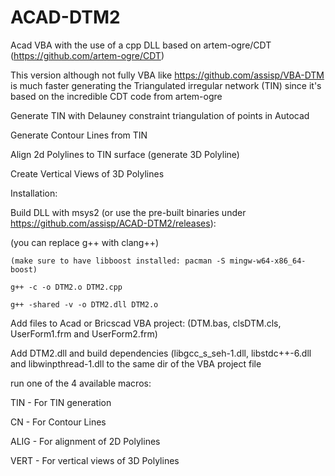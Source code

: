 # ACAD-DTM2
Acad VBA with the use of a cpp DLL based on artem-ogre/CDT (https://github.com/artem-ogre/CDT)

This version although not fully VBA like https://github.com/assisp/VBA-DTM is much faster generating 
the Triangulated irregular network (TIN) since it's based on the incredible CDT code from artem-ogre

Generate TIN with Delauney constraint triangulation of points in Autocad

Generate Contour Lines from TIN

Align 2d Polylines to TIN surface (generate 3D Polyline)

Create Vertical Views of 3D Polylines

Installation:

Build DLL with msys2 (or use the pre-built binaries under https://github.com/assisp/ACAD-DTM2/releases):

 (you can replace g++ with clang++)
  
    (make sure to have libboost installed: pacman -S mingw-w64-x86_64-boost)
    
    g++ -c -o DTM2.o DTM2.cpp
    
    g++ -shared -v -o DTM2.dll DTM2.o
    

Add files to Acad or Bricscad VBA project: (DTM.bas, clsDTM.cls, UserForm1.frm and UserForm2.frm)

Add DTM2.dll and build dependencies (libgcc_s_seh-1.dll, libstdc++-6.dll and libwinpthread-1.dll 
to the same dir of the VBA project file

run one of the 4 available macros:

TIN - For TIN generation

CN - For Contour Lines

ALIG - For alignment of 2D Polylines

VERT - For vertical views of 3D Polylines
